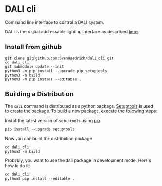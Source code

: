 # DALI cli

Command line interface to control a DALI system.

DALI is the digital addressable lighting interface as described [here](https://www.dali-alliance.org).

## Install from github

    git clone git@github.com:SvenHaedrich/dali_cli.git
    cd dali_cli
    git submodule update --init
    python3 -m pip install --upgrade pip setuptools
    python3 -m build
    python3 -m pip install --editable .

## Building a Distribution

The `dali` command is distributed as a python package. [Setuptools](https://setuptools.pypa.io) is used to create the package. To build a new package, execute the following steps:

Install the latest version of `setuptools` using [pip](https://pypi.org/project/pip/)

    pip install --upgrade setuptools

Now you can build the distribution package

    cd dali_cli
    python3 -m build

Probably, you want to use the dali package in development mode. Here's how to do it:

    cd dali_cli
    python3 pip install --editable .

